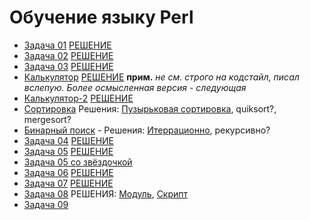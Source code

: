 # Обучение языку Perl

+ [Задача 01](/docs/Task_01.md) [РЕШЕНИЕ](Task_01.pl)
+ [Задача 02](/docs/Task_02.md) [РЕШЕНИЕ](Task_02.pl)
+ [Задача 03](/docs/Task_03.md) [РЕШЕНИЕ](Task_03.pl)
+ [Калькулятор](/docs/Task_Calc.md) [РЕШЕНИЕ](Calculator.pl) **прим.** *не см. строго на кодстайл, писал вслепую. Более осмысленная версия - следующая*
+ [Калькулятор-2](/docs/Task_Calc2.md) [РЕШЕНИЕ](Calculator-2.0.pl)
+ [Сортировка](/docs/Task_Sort.md) Решения: [Пузырьковая сортировка](Bubble_sort.pl), quiksort?, mergesort?
+ [Бинарный поиск](/docs/Binary_search.md) - Решения: [Итеррационно](Binary_search.pl), рекурсивно?
+ [Задача 04](/docs/Task_04.md) [РЕШЕНИЕ](Task_04.pl)
+ [Задача 05](/docs/Task_05.md) [РЕШЕНИЕ](Task_05.pl)
+ [Задача 05 со звёздочкой](/docs/Task_05-star.md)
+ [Задача 06](/docs/Task_06.md) [РЕШЕНИЕ](Task_06.pl)
+ [Задача 07](/docs/Task_07.md) [РЕШЕНИЕ](Tools.pm)
+ [Задача 08](/docs/Task_08.md) РЕШЕНИЯ: [Модуль](Tools_Task_8.pm), [Скрипт](Task_8.pl)
+ [Задача 09](/docs/Task_09.md)

